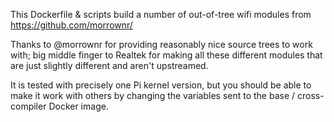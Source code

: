 This Dockerfile & scripts build a number of out-of-tree wifi modules from https://github.com/morrownr/

Thanks to @morrownr for providing reasonably nice source trees to work with; big middle finger to Realtek for making all these different modules that are just slightly different and aren't upstreamed.

It is tested with precisely one Pi kernel version, but you should be able to make it work with others by changing the variables sent to the base / cross-compiler Docker image.

